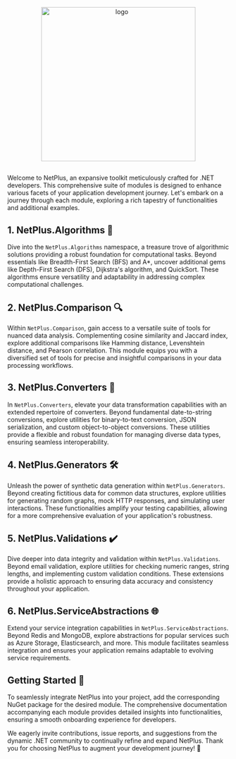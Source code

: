 <p align="center"><img width="350" alt="logo" src="https://github.com/gsilvamartin/netplus/assets/42881020/c00b7700-b2a3-4949-a720-6d9b2c44ab1a"></p>

##


Welcome to NetPlus, an expansive toolkit meticulously crafted for .NET developers. This comprehensive suite of modules is designed to enhance various facets of your application development journey. Let's embark on a journey through each module, exploring a rich tapestry of functionalities and additional examples.

## 1. NetPlus.Algorithms 🧠

Dive into the `NetPlus.Algorithms` namespace, a treasure trove of algorithmic solutions providing a robust foundation for computational tasks. Beyond essentials like Breadth-First Search (BFS) and A*, uncover additional gems like Depth-First Search (DFS), Dijkstra's algorithm, and QuickSort. These algorithms ensure versatility and adaptability in addressing complex computational challenges.

## 2. NetPlus.Comparison 🔍

Within `NetPlus.Comparison`, gain access to a versatile suite of tools for nuanced data analysis. Complementing cosine similarity and Jaccard index, explore additional comparisons like Hamming distance, Levenshtein distance, and Pearson correlation. This module equips you with a diversified set of tools for precise and insightful comparisons in your data processing workflows.

## 3. NetPlus.Converters 🔄

In `NetPlus.Converters`, elevate your data transformation capabilities with an extended repertoire of converters. Beyond fundamental date-to-string conversions, explore utilities for binary-to-text conversion, JSON serialization, and custom object-to-object conversions. These utilities provide a flexible and robust foundation for managing diverse data types, ensuring seamless interoperability.

## 4. NetPlus.Generators 🛠️

Unleash the power of synthetic data generation within `NetPlus.Generators`. Beyond creating fictitious data for common data structures, explore utilities for generating random graphs, mock HTTP responses, and simulating user interactions. These functionalities amplify your testing capabilities, allowing for a more comprehensive evaluation of your application's robustness.

## 5. NetPlus.Validations ✔️

Dive deeper into data integrity and validation within `NetPlus.Validations`. Beyond email validation, explore utilities for checking numeric ranges, string lengths, and implementing custom validation conditions. These extensions provide a holistic approach to ensuring data accuracy and consistency throughout your application.

## 6. NetPlus.ServiceAbstractions 🌐

Extend your service integration capabilities in `NetPlus.ServiceAbstractions`. Beyond Redis and MongoDB, explore abstractions for popular services such as Azure Storage, Elasticsearch, and more. This module facilitates seamless integration and ensures your application remains adaptable to evolving service requirements.

## Getting Started 🚀

To seamlessly integrate NetPlus into your project, add the corresponding NuGet package for the desired module. The comprehensive documentation accompanying each module provides detailed insights into functionalities, ensuring a smooth onboarding experience for developers.

We eagerly invite contributions, issue reports, and suggestions from the dynamic .NET community to continually refine and expand NetPlus. Thank you for choosing NetPlus to augment your development journey! 🙌

